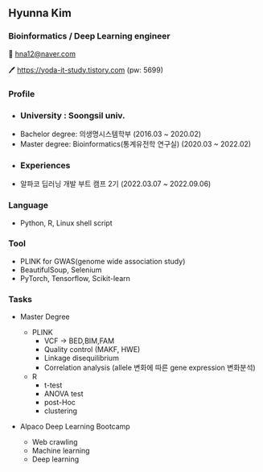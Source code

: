 ## Hyunna Kim 
### Bioinformatics / Deep Learning engineer
📧 hna12@naver.com

🖊️ https://yoda-it-study.tistory.com (pw: 5699)

### Profile
  * ### University : Soongsil univ.
  * Bachelor degree: 의생명시스템학부 (2016.03 ~ 2020.02)
  * Master degree: Bioinformatics(통계유전학 연구실) (2020.03 ~ 2022.02)
  * ### Experiences
  * 알파코 딥러닝 개발 부트 캠프 2기 (2022.03.07 ~ 2022.09.06)

### Language
 * Python, R, Linux shell script

### Tool
 * PLINK for GWAS(genome wide association study)
 * BeautifulSoup, Selenium
 * PyTorch, Tensorflow, Scikit-learn
 
### Tasks
 * Master Degree
   * PLINK
     * VCF -> BED,BIM,FAM
     * Quality control (MAKF, HWE)
     * Linkage disequilibrium
     * Correlation analysis (allele 변화에 따른 gene expression 변화분석)
   * R
     * t-test
     * ANOVA test
     * post-Hoc
     * clustering

 * Alpaco Deep Learning Bootcamp
   * Web crawling
   * Machine learning
   * Deep learning
